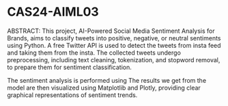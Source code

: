 # CAS24-AIML03

ABSTRACT:
This project, AI-Powered Social Media Sentiment Analysis for Brands, aims to classify tweets into positive, negative, or neutral sentiments using Python. A free Twitter API is used to detect the tweets from insta feed and taking them from the insta. The collected tweets undergo preprocessing, including text cleaning, tokenization, and stopword removal, to prepare them for sentiment classification.

The sentiment analysis is performed using The results we get from the model are then visualized using Matplotlib and Plotly, providing clear graphical representations of sentiment trends.
